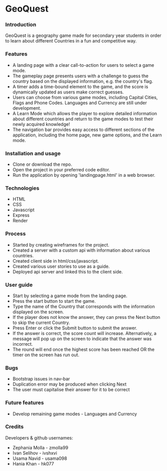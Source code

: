 # GeoQuest
### Introduction

GeoQuest is a geography game made for secondary year students in order to learn about different Countries in a fun and competitive way. 

### Features
- A landing page with a clear call-to-action for users to select a game mode. 
- The gameplay page presents users with a challenge to guess the country based on the displayed information, e.g. the country's flag. 
- A timer adds a time-bound element to the game, and the score is dynamically updated as users make correct guesses.
- Users can choose from various game modes, including Capital Cities, Flags and Phone Codes. Languages and Currency are still under development. 
- A Learn Mode which allows the player to explore detailed information about different countries and return to the game modes to test their newly acquired knowledge!
- The navigation bar provides easy access to different sections of the application, including the home page, new game options, and the Learn mode.

### Installation and usage

- Clone or download the repo.
- Open the project in your preferred code editor.
- Run the application by opening 'landingpage.html' in a web browser.

### Technologies

- HTML
- CSS
- Javascript
- Express
- Render

### Process
- Started by creating wireframes for the project.
- Created a server with a custom api with information about various countries.
- Created client side in html/css/javascript.
- Created various user stories to use as a guide.
- Deployed api server and linked this to the client side.


### User guide

- Start by selecting a game mode from the landing page. 
- Press the start button to start the game.
- Type the name of the Country that corresponds with the information displayed on the screen. 
- If the player does not know the answer, they can press the Next button to skip the current Country.
- Press Enter or click the Submit button to submit the answer.
- If the answer is correct, the score count will increase. Alternatively, a message will pop up on the screen to indicate that the answer was incorrect.
- The round will end once the highest score has been reached OR the timer on the screen has run out. 

### Bugs
- Bootstrap issues in nav-bar
- Duplication error may be produced when clicking Next
- The user must capitalise their answer for it to be correct 

### Future features
- Develop remaining game modes - Languages and Currency

### Credits
Developers & github usernames:
- Zephania Molla - zmolla99
- Ivan Selihov - ivshxvi
- Usama Navid - usama098
- Hania Khan - hk077
